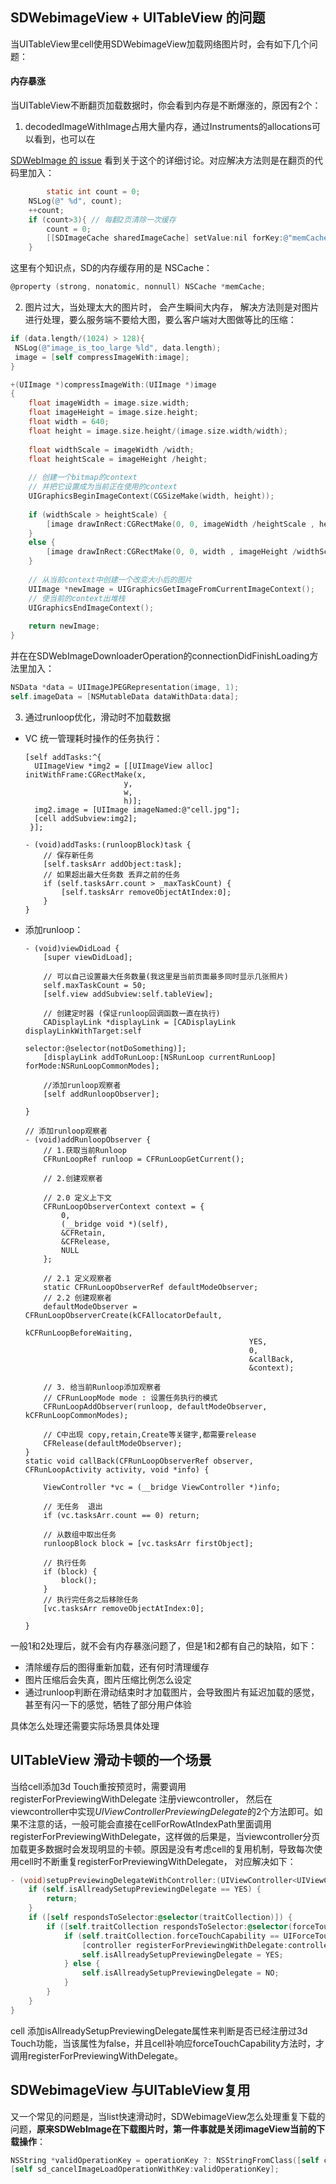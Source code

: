 

## SDWebimageView + UITableView 的问题

当UITableView里cell使用SDWebimageView加载网络图片时，会有如下几个问题：

#### 内存暴涨

 当UITableView不断翻页加载数据时，你会看到内存是不断爆涨的，原因有2个：

1. decodedImageWithImage占用大量内存，通过Instruments的allocations可以看到，也可以在

[SDWebImage 的 issue](https://github.com/SDWebImage/SDWebImage/issues/538) 看到关于这个的详细讨论。对应解决方法则是在翻页的代码里加入：

```objective-c
		static int count = 0;
    NSLog(@" %d", count);
    ++count;
    if (count>3){ // 每翻2页清除一次缓存
        count = 0;
        [[SDImageCache sharedImageCache] setValue:nil forKey:@"memCache"];
    }
```

这里有个知识点，SD的内存缓存用的是 NSCache：

```objective-c
@property (strong, nonatomic, nonnull) NSCache *memCache;
```

2.  图片过大，当处理太大的图片时， 会产生瞬间大内存， 解决方法则是对图片进行处理，要么服务端不要给大图，要么客户端对大图做等比的压缩：

   ```objective-c
   if (data.length/(1024) > 128){
   	NSLog(@"image_is_too_large %ld", data.length);
   	image = [self compressImageWith:image];
   }
   ```

   ```objective-c
   +(UIImage *)compressImageWith:(UIImage *)image
   {
       float imageWidth = image.size.width;
       float imageHeight = image.size.height;
       float width = 640;
       float height = image.size.height/(image.size.width/width);
       
       float widthScale = imageWidth /width;
       float heightScale = imageHeight /height;
       
       // 创建一个bitmap的context
       // 并把它设置成为当前正在使用的context
       UIGraphicsBeginImageContext(CGSizeMake(width, height));
       
       if (widthScale > heightScale) {
           [image drawInRect:CGRectMake(0, 0, imageWidth /heightScale , height)];
       }
       else {
           [image drawInRect:CGRectMake(0, 0, width , imageHeight /widthScale)];
       }
       
       // 从当前context中创建一个改变大小后的图片
       UIImage *newImage = UIGraphicsGetImageFromCurrentImageContext();
       // 使当前的context出堆栈
       UIGraphicsEndImageContext();
       
       return newImage;
   }
   ```

   并在在SDWebImageDownloaderOperation的connectionDidFinishLoading方法里加入：

   ```objective-c
   NSData *data = UIImageJPEGRepresentation(image, 1);
   self.imageData = [NSMutableData dataWithData:data];
   ```
   
3.  通过runloop优化，滑动时不加载数据

   * VC 统一管理耗时操作的任务执行：

     ```
     [self addTasks:^{
       UIImageView *img2 = [[UIImageView alloc] initWithFrame:CGRectMake(x,
                           y,
                           w,
                           h)];
       img2.image = [UIImage imageNamed:@"cell.jpg"];
       [cell addSubview:img2];
      }];
     ```

     ```
     - (void)addTasks:(runloopBlock)task {
         // 保存新任务
         [self.tasksArr addObject:task];
         // 如果超出最大任务数 丢弃之前的任务
         if (self.tasksArr.count > _maxTaskCount) {
             [self.tasksArr removeObjectAtIndex:0];
         }
     }
     ```

   * 添加runloop：

     ```
     - (void)viewDidLoad {
         [super viewDidLoad];
         
         // 可以自己设置最大任务数量(我这里是当前页面最多同时显示几张照片)
         self.maxTaskCount = 50;
         [self.view addSubview:self.tableView];
         
         // 创建定时器 (保证runloop回调函数一直在执行)
         CADisplayLink *displayLink = [CADisplayLink displayLinkWithTarget:self
     																	selector:@selector(notDoSomething)];
         [displayLink addToRunLoop:[NSRunLoop currentRunLoop] forMode:NSRunLoopCommonModes];
     
         //添加runloop观察者
         [self addRunloopObserver];
     
     }
     ```

     ```
     // 添加runloop观察者
     - (void)addRunloopObserver {
         // 1.获取当前Runloop
         CFRunLoopRef runloop = CFRunLoopGetCurrent();
         
         // 2.创建观察者
         
         // 2.0 定义上下文
         CFRunLoopObserverContext context = {
             0,
             (__bridge void *)(self),
             &CFRetain,
             &CFRelease,
             NULL
         };
         
         // 2.1 定义观察者
         static CFRunLoopObserverRef defaultModeObserver;
         // 2.2 创建观察者
         defaultModeObserver = CFRunLoopObserverCreate(kCFAllocatorDefault,
                                                       kCFRunLoopBeforeWaiting,
                                                       YES,
                                                       0,
                                                       &callBack, 
                                                       &context);
        
         // 3. 给当前Runloop添加观察者
         // CFRunLoopMode mode : 设置任务执行的模式
         CFRunLoopAddObserver(runloop, defaultModeObserver, kCFRunLoopCommonModes);
         
         // C中出现 copy,retain,Create等关键字,都需要release
         CFRelease(defaultModeObserver);
     }
     static void callBack(CFRunLoopObserverRef observer, CFRunLoopActivity activity, void *info) {
         
         ViewController *vc = (__bridge ViewController *)info;
         
         // 无任务  退出
         if (vc.tasksArr.count == 0) return;
         
         // 从数组中取出任务
         runloopBlock block = [vc.tasksArr firstObject];
         
         // 执行任务
         if (block) {
             block();
         }
         // 执行完任务之后移除任务
         [vc.tasksArr removeObjectAtIndex:0];
         
     }
     ```

     

     



一般1和2处理后，就不会有内存暴涨问题了，但是1和2都有自己的缺陷，如下：

* 清除缓存后的图得重新加载，还有何时清理缓存
* 图片压缩后会失真，图片压缩比例怎么设定
* 通过runloop判断在滑动结束时才加载图片，会导致图片有延迟加载的感觉，甚至有闪一下的感觉，牺牲了部分用户体验

具体怎么处理还需要实际场景具体处理

## UITableView 滑动卡顿的一个场景

当给cell添加3d Touch重按预览时，需要调用 registerForPreviewingWithDelegate 注册viewcontroller， 然后在 viewcontroller中实现*UIViewControllerPreviewingDelegate*的2个方法即可。如果不注意的话，一般可能会直接在cellForRowAtIndexPath里面调用 registerForPreviewingWithDelegate，这样做的后果是，当viewcontroller分页加载更多数据时会发现明显的卡顿。原因是没有考虑cell的复用机制，导致每次使用cell时不断重复registerForPreviewingWithDelegate， 对应解决如下：

```objective-c
- (void)setupPreviewingDelegateWithController:(UIViewController<UIViewControllerPreviewingDelegate> *)controller {
    if (self.isAllreadySetupPreviewingDelegate == YES) {
        return;
    }
    if ([self respondsToSelector:@selector(traitCollection)]) {
        if ([self.traitCollection respondsToSelector:@selector(forceTouchCapability)]) {
            if (self.traitCollection.forceTouchCapability == UIForceTouchCapabilityAvailable) {
                [controller registerForPreviewingWithDelegate:controller sourceView:self];
                self.isAllreadySetupPreviewingDelegate = YES;
            } else {
                self.isAllreadySetupPreviewingDelegate = NO;
            }
        }
    }
}
```

cell 添加isAllreadySetupPreviewingDelegate属性来判断是否已经注册过3d Touch功能，当该属性为false，并且cell补响应forceTouchCapability方法时，才调用registerForPreviewingWithDelegate。

## SDWebimageView 与UITableView复用

又一个常见的问题是，当list快速滑动时，SDWebimageView怎么处理重复下载的问题，**原来SDWebImage在下载图片时，第一件事就是关闭imageView当前的下载操作**：

```objective-c
NSString *validOperationKey = operationKey ?: NSStringFromClass([self class]);
[self sd_cancelImageLoadOperationWithKey:validOperationKey];
```

